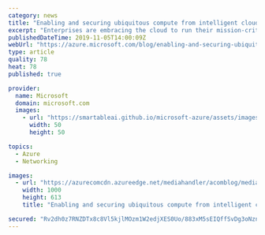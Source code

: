 ```yaml
---
category: news
title: "Enabling and securing ubiquitous compute from intelligent cloud to intelligent edge"
excerpt: "Enterprises are embracing the cloud to run their mission-critical workloads. The number of connected devices on and off-premises, and the data they generate continue to increase requiring new enterprise network edge architectures. We call this the intelligent edge – compute closer to the data sources"
publishedDateTime: 2019-11-05T14:00:09Z
webUrl: "https://azure.microsoft.com/blog/enabling-and-securing-ubiquitous-compute-from-intelligent-cloud-to-intelligent-edge/"
type: article
quality: 78
heat: 78
published: true

provider:
  name: Microsoft
  domain: microsoft.com
  images:
    - url: "https://smartableai.github.io/microsoft-azure/assets/images/organizations/microsoft.com-50x50.jpg"
      width: 50
      height: 50

topics:
  - Azure
  - Networking

images:
  - url: "https://azurecomcdn.azureedge.net/mediahandler/acomblog/media/Default/blog/e1b20a6e-6ee7-49ad-a51b-4052efa37e38.png"
    width: 1000
    height: 613
    title: "Enabling and securing ubiquitous compute from intelligent cloud to intelligent edge"

secured: "Rv2dh0z7RNZDTx8c8Vl5kjlMOzm1W2edjXES0Uo/883xM5sEIQffSvDg3oNznLQQ25qwY4+WWzQ7A3kwVyfpi6tWt+SPWgkRuonUOAMgcXpwh49orxMiNXtB8D03PSJZBp6x4kCyxggdQ377wMkytL+xkUKH8hIey3SPNsTF1hRJxfutVNCfAkDRXkpqMtEwE28FRFTJmdeodqRs/yNnB14qioqOwlx6IsB2IWVJkb0XHpWCnAEAaOfoddvTPTL/aN3GiKuqkZCmdrv0YQSaJhG1Fun9k0L65mf8YipyR/cjcZccq6GntFqi8ltu7nhi6jec5NCqdXE0Tm/hnfFyLA==;ggs0R/WL7XyPk7GK/zLRhA=="
---
```


